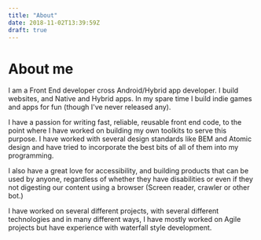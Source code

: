 ```yaml
---
title: "About"
date: 2018-11-02T13:39:59Z
draft: true
---
```


# About me

I am a Front End developer cross Android/Hybrid app developer.
I build websites, and Native and Hybrid apps. In my spare time I build indie games and apps for fun (though I've never released any).

I have a passion for writing fast, reliable, reusable front end code, to the point where I have worked on building my own toolkits to serve this purpose. I have worked with several design standards like BEM and Atomic design and have tried to incorporate the best bits of all of them into my programming.

I also have a great love for accessibility, and building products that can be used by anyone, regardless of whether they have disabilities or even if they not digesting our content using a browser (Screen reader, crawler or other bot.)

I have worked on several different projects, with several different technologies and in many different ways, I have mostly worked on Agile projects but have experience with waterfall style development.
